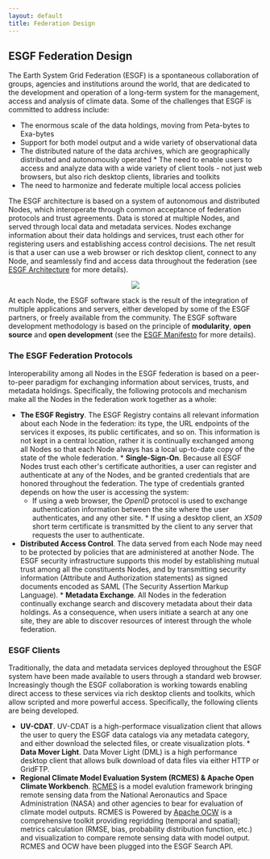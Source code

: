 ```yaml
---
layout: default
title: Federation Design 
---
```


## ESGF Federation Design
The Earth System Grid Federation (ESGF) is a spontaneous collaboration of
groups, agencies and institutions around the world, that are dedicated to the
development and operation of a long-term system for the management, access and
analysis of climate data. Some of the challenges that ESGF is committed to
address include:

  * The enormous scale of the data holdings, moving from Peta-bytes to Exa-bytes
  * Support for both model output and a wide variety of observational data
  * The distributed nature of the data archives, which are geographically
  distributed and autonomously operated * The need to enable users to access
  and analyze data with a wide variety of client tools - not just web browsers,
  but also rich desktop clients, libraries and toolkits
  * The need to harmonize and federate multiple local access policies

The ESGF architecture is based on a system of autonomous and distributed Nodes,
which interoperate through common acceptance of federation protocols and trust
agreements. Data is stored at multiple Nodes, and served through local data and
metadata services. Nodes exchange information about their data holdings and
services, trust each other for registering users and establishing access
control decisions. The net result is that a user can use a web browser or rich
desktop client, connect to any Node, and seamlessly find and access data
throughout the federation (see [ESGF Architecture] for more details).

<center>
<img src="{{site.url}}/media/images/FederationArchitecture.png"/>
</center>

At each Node, the ESGF software stack is the result of the integration of
multiple applications and servers, either developed by some of the ESGF
partners, or freely available from the community. The ESGF software development
methodology is based on the principle of **modularity**, **open source** and
**open development** (see the [ESGF Manifesto] for more details).

### The ESGF Federation Protocols
Interoperability among all Nodes in the ESGF federation is based on a
peer-to-peer paradigm for exchanging information about services, trusts, and
metadata holdings. Specifically, the following protocols and mechanism make all
the Nodes in the federation work together as a whole:

  * **The ESGF Registry**. The ESGF Registry contains all relevant information
  about each Node in the federation: its type, the URL endpoints of the
  services it exposes, its public certificates, and so on. This information is
  not kept in a central location, rather it is continually exchanged among all
  Nodes so that each Node always has a local up-to-date copy of the state of
  the whole federation.  * **Single-Sign-On**. Because all ESGF Nodes trust
  each other's certificate authorities, a user can register and authenticate at
  any of the Nodes, and be granted credentials that are honored throughout the
  federation. The type of credentials granted depends on how the user is
  accessing the system:
      * If using a web browser, the *OpenID* protocol is used to exchange
      authentication information between the site where the user authenticates,
      and any other site.  * If using a desktop client, an *X509* short term
      certificate is transmitted by the client to any server that requests the
      user to authenticate.
  * **Distributed Access Control**. The data served from each Node may need to
  be protected by policies that are administered at another Node. The ESGF
  security infrastructure supports this model by establishing mutual trust
  among all the constituents Nodes, and by transmitting security information
  (Attribute and Authorization statements) as signed documents encoded as SAML
  (The Security Assertion Markup Language).  * **Metadata Exchange**. All Nodes
  in the federation continually exchange search and discovery metadata about
  their data holdings. As a consequence, when users initiate a search at any
  one site, they are able to discover resources of interest through the whole
  federation.

### ESGF Clients
Traditionally, the data and metadata services deployed throughout the ESGF
system have been made available to users through a standard web browser.
Increasingly though the ESGF collaboration is working towards enabling direct
access to these services via rich desktop clients and toolkits, which allow
scripted and more powerful access. Specifically, the following clients are
being developed.

  * **UV-CDAT**. UV-CDAT is a high-performace visualization client that allows
  the user to query the ESGF data catalogs via any metadata category, and
  either download the selected files, or create visualization plots.  * **Data
  Mover Light**. Data Mover Light (DML) is a high performance desktop client
  that allows bulk download of data files via either HTTP or GridFTP.
  * **Regional Climate Model Evaluation System (RCMES) & Apache Open Climate 
  Workbench**. [RCMES](http://rcmes.jpl.nasa.gov/) is a model evalution framework bringing remote sensing 
  data from the National Aeronautics and Space Administration (NASA) and
  other agencies to bear for evaluation of climate model outputs. RCMES is
  Powered by [Apache OCW](http://climate.apache.org/) is a comprehensive 
  toolkit providing regridding (temporal and spatial); metrics calculation 
  (RMSE, bias, probability distribution function, etc.) and visualization 
  to compare remote sensing data with model output. RCMES and OCW have been
  plugged into the ESGF Search API.

[esgf architecture]: {{site.url}}/media/images/FederationArchitecture.png
[esgf manifesto]:    {{site.url}}/developer-info.html#manifesto
